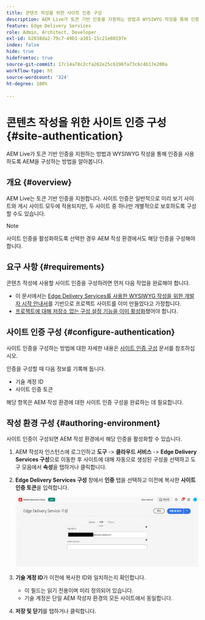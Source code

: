```yaml
---
title: 콘텐츠 작성을 위한 사이트 인증 구성
description: AEM Live가 토큰 기반 인증을 지원하는 방법과 WYSIWYG 작성을 통해 인증을 사용하도록 AEM을 구성하는 방법을 알아봅니다.
feature: Edge Delivery Services
role: Admin, Architect, Developer
exl-id: b2838da2-79c7-49b1-a101-15c21e80197e
index: false
hide: true
hidefromtoc: true
source-git-commit: 17c14a78c2cfa262e25c6196fa73c6c4b17e200a
workflow-type: ht
source-wordcount: '324'
ht-degree: 100%

---
```


# 콘텐츠 작성을 위한 사이트 인증 구성 {#site-authentication}

AEM Live가 토큰 기반 인증을 지원하는 방법과 WYSIWYG 작성을 통해 인증을 사용하도록 AEM을 구성하는 방법을 알아봅니다.

## 개요 {#overview}

AEM Live는 토큰 기반 인증을 지원합니다. 사이트 인증은 일반적으로 미리 보기 사이트와 게시 사이트 모두에 적용되지만, 두 사이트 중 하나만 개별적으로 보호하도록 구성할 수도 있습니다.

>[!NOTE]
>
>사이트 인증을 활성화하도록 선택한 경우 AEM 작성 환경에서도 해당 인증을 구성해야 합니다.

## 요구 사항 {#requirements}

콘텐츠 작성에 사용할 사이트 인증을 구성하려면 먼저 다음 작업을 완료해야 합니다.

* 이 문서에서는 [Edge Delivery Services를 사용한 WYSIWYG 작성을 위한 개발자 시작 안내서](/help/edge/wysiwyg-authoring/edge-dev-getting-started.md)를 기반으로 프로젝트 사이트를 이미 만들었다고 가정합니다.
* [프로젝트에 대해 저장소 없는 구성 설정 기능을 이미 활성화](/help/edge/wysiwyg-authoring/repoless.md)했어야 합니다.

## 사이트 인증 구성 {#configure-authentication}

사이트 인증을 구성하는 방법에 대한 자세한 내용은 [사이트 인증 구성](https://www.aem.live/docs/authentication-setup-site) 문서를 참조하십시오.

인증을 구성할 때 다음 정보를 기록해 둡니다.

* 기술 계정 ID
* 사이트 인증 토큰

해당 항목은 AEM 작성 환경에 대한 사이트 인증 구성을 완료하는 데 필요합니다.

## 작성 환경 구성 {#authoring-environment}

사이트 인증이 구성되면 AEM 작성 환경에서 해당 인증을 활성화할 수 있습니다.

1. AEM 작성자 인스턴스에 로그인하고 **도구** -> **클라우드 서비스** -> **Edge Delivery Services 구성**&#x200B;으로 이동한 후 사이트에 대해 자동으로 생성된 구성을 선택하고 도구 모음에서 **속성**&#x200B;을 탭하거나 클릭합니다.
1. **Edge Delivery Services 구성** 창에서 **인증** 탭을 선택하고 이전에 복사한 **사이트 인증 토큰**&#x200B;을 입력합니다.

   ![Edge Delivery Services 구성](/help/edge/wysiwyg-authoring/assets/site-authentication/configure-aem-author.png)

1. **기술 계정 ID**&#x200B;가 이전에 복사한 ID와 일치하는지 확인합니다.

   * 이 필드는 읽기 전용이며 미리 정의되어 있습니다.
   * 기술 계정은 단일 AEM 작성자 환경의 모든 사이트에서 동일합니다.

1. **저장 및 닫기**&#x200B;를 탭하거나 클릭합니다.
